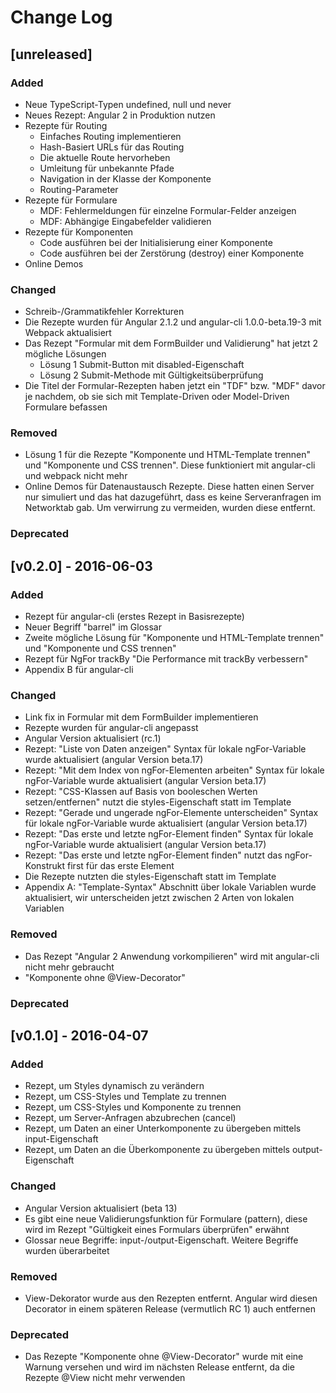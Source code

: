 # Change Log

## [unreleased]

### Added

* Neue TypeScript-Typen undefined, null und never
* Neues Rezept: Angular 2 in Produktion nutzen
* Rezepte für Routing
  * Einfaches Routing implementieren
  * Hash-Basiert URLs für das Routing
  * Die aktuelle Route hervorheben
  * Umleitung für unbekannte Pfade
  * Navigation in der Klasse der Komponente
  * Routing-Parameter
* Rezepte für Formulare
  * MDF: Fehlermeldungen für einzelne Formular-Felder anzeigen
  * MDF: Abhängige Eingabefelder validieren
* Rezepte für Komponenten
  * Code ausführen bei der Initialisierung einer Komponente
  * Code ausführen bei der Zerstörung (destroy) einer Komponente
* Online Demos

### Changed

* Schreib-/Grammatikfehler Korrekturen
* Die Rezepte wurden für Angular 2.1.2 und angular-cli 1.0.0-beta.19-3 mit Webpack aktualisiert
* Das Rezept "Formular mit dem FormBuilder und Validierung" hat jetzt 2 mögliche Lösungen
  * Lösung 1 Submit-Button mit disabled-Eigenschaft
  * Lösung 2 Submit-Methode mit Gültigkeitsüberprüfung
* Die Titel der Formular-Rezepten haben jetzt ein "TDF" bzw. "MDF" davor je nachdem, ob sie sich mit Template-Driven oder Model-Driven Formulare befassen

### Removed

* Lösung 1 für die Rezepte "Komponente und HTML-Template trennen" und "Komponente und CSS trennen". Diese funktioniert mit angular-cli und webpack nicht mehr
* Online Demos für Datenaustausch Rezepte. Diese hatten einen Server nur simuliert und das hat dazugeführt, dass es keine Serveranfragen im Networktab gab. Um verwirrung zu vermeiden, wurden diese entfernt.

### Deprecated

## [v0.2.0] - 2016-06-03

### Added

* Rezept für angular-cli (erstes Rezept in Basisrezepte)
* Neuer Begriff "barrel" im Glossar
* Zweite mögliche Lösung für "Komponente und HTML-Template trennen" und "Komponente und CSS trennen"
* Rezept für NgFor trackBy "Die Performance mit trackBy verbessern"
* Appendix B für angular-cli

### Changed

* Link fix in Formular mit dem FormBuilder implementieren
* Rezepte wurden für angular-cli angepasst
* Angular Version aktualisiert (rc.1)
* Rezept: "Liste von Daten anzeigen" Syntax für lokale ngFor-Variable wurde aktualisiert (angular Version beta.17)
* Rezept: "Mit dem Index von ngFor-Elementen arbeiten" Syntax für lokale ngFor-Variable wurde aktualisiert (angular Version beta.17)
* Rezept: "CSS-Klassen auf Basis von booleschen Werten setzen/entfernen" nutzt die styles-Eigenschaft statt <style></style> im Template
* Rezept: "Gerade und ungerade ngFor-Elemente unterscheiden" Syntax für lokale ngFor-Variable wurde aktualisiert (angular Version beta.17)
* Rezept: "Das erste und letzte ngFor-Element finden" Syntax für lokale ngFor-Variable wurde aktualisiert (angular Version beta.17)
* Rezept: "Das erste und letzte ngFor-Element finden" nutzt das ngFor-Konstrukt first für das erste Element
* Die Rezepte nutzten die styles-Eigenschaft statt <style></style> im Template
* Appendix A: "Template-Syntax" Abschnitt über lokale Variablen wurde aktualisiert, wir unterscheiden jetzt zwischen 2 Arten von lokalen Variablen

### Removed

* Das Rezept "Angular 2 Anwendung vorkompilieren" wird mit angular-cli nicht mehr gebraucht
* "Komponente ohne @View-Decorator"

### Deprecated

## [v0.1.0] - 2016-04-07

### Added

* Rezept, um Styles dynamisch zu verändern
* Rezept, um CSS-Styles und Template zu trennen
* Rezept, um CSS-Styles und Komponente zu trennen
* Rezept, um Server-Anfragen abzubrechen (cancel)
* Rezept, um Daten an einer Unterkomponente zu übergeben mittels input-Eigenschaft
* Rezept, um Daten an die Überkomponente zu übergeben mittels output-Eigenschaft

### Changed

* Angular Version aktualisiert (beta 13)
* Es gibt eine neue Validierungsfunktion für Formulare (pattern), diese wird im Rezept "Gültigkeit eines Formulars überprüfen" erwähnt
* Glossar neue Begriffe: input-/output-Eigenschaft. Weitere Begriffe wurden überarbeitet

### Removed

* View-Dekorator wurde aus den Rezepten entfernt. Angular wird diesen Decorator in einem späteren Release (vermutlich RC 1) auch entfernen

### Deprecated

* Das Rezepte "Komponente ohne @View-Decorator" wurde mit eine Warnung versehen und wird im nächsten Release entfernt, da die Rezepte @View nicht mehr verwenden

